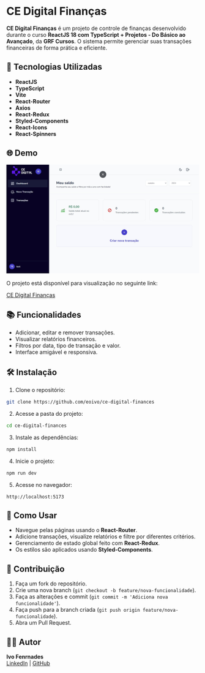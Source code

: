 # CE Digital Finanças

**CE Digital Finanças** é um projeto de controle de finanças desenvolvido durante o curso **ReactJS 18 com TypeScript + Projetos - Do Básico ao Avançado**, da **GRF Cursos**. O sistema permite gerenciar suas transações financeiras de forma prática e eficiente.

## 🚀 Tecnologias Utilizadas

- **ReactJS**
- **TypeScript**
- **Vite**
- **React-Router**
- **Axios**
- **React-Redux**
- **Styled-Components**
- **React-Icons**
- **React-Spinners**

## 🌐 Demo

<a href="https://ce-digital-finances.netlify.app/" target="_blank">
    <img src="./public/demo.jpg" alt="CE Digital Finanças" width="600" />
</a>

O projeto está disponível para visualização no seguinte link:

[CE Digital Finanças](https://ce-digital-finances.netlify.app/)

## 📚 Funcionalidades

- Adicionar, editar e remover transações.
- Visualizar relatórios financeiros.
- Filtros por data, tipo de transação e valor.
- Interface amigável e responsiva.

## 🛠️ Instalação

1. Clone o repositório:

```bash
git clone https://github.com/eoivo/ce-digital-finances
```

2. Acesse a pasta do projeto:

```bash
cd ce-digital-finances
```

3. Instale as dependências:

```bash
npm install
```

4. Inicie o projeto:

```bash
npm run dev
```

5. Acesse no navegador:

```
http://localhost:5173
```

## 📝 Como Usar

- Navegue pelas páginas usando o **React-Router**.
- Adicione transações, visualize relatórios e filtre por diferentes critérios.
- Gerenciamento de estado global feito com **React-Redux**.
- Os estilos são aplicados usando **Styled-Components**.

## 🤝 Contribuição

1. Faça um fork do repositório.
2. Crie uma nova branch (`git checkout -b feature/nova-funcionalidade`).
3. Faça as alterações e commit (`git commit -m 'Adiciona nova funcionalidade'`).
4. Faça push para a branch criada (`git push origin feature/nova-funcionalidade`).
5. Abra um Pull Request.

## 🧑‍💻 Autor

**Ivo Fenrnades**  
[LinkedIn](https://linkedin.com/in/ivo-dev/) | [GitHub](https://github.com/eoivo)

